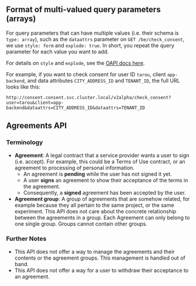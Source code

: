 ## Format of multi-valued query parameters (arrays)

For query parameters that can have multiple values (i.e. their schema is 
`type: array`), such as the `dataattrs` parameter on `GET /be/check_consent`, we
use `style: form` and `explode: true`. In short, you repeat the query parameter
for each value you want to add.  

For details on `style` and `explode`, see the
[OAPI docs here](https://swagger.io/specification/v3/#style-examples).

For example, if you want to check consent for user ID `tarou`, client 
`app-backend`, and data attributes `CITY_ADDRESS_ID` and `TENANT_ID`, the full
URL looks like this:

```
http://consent.consent.svc.cluster.local/v2alpha/check_consent?user=tarou&client=app-backend&dataattrs=CITY_ADDRESS_ID&dataattrs=TENANT_ID
```

## Agreements API

### Terminology
- **Agreement**: A legal contract that a service provider wants a user to sign (i.e. accept).
    For example, this could be a Terms of Use contract, or an agreement to processing of personal information.
  - An agreement is **pending** while the user has not signed it yet.
  - A user **signs** an agreement to show their acceptance of the terms in the agreement.
  - Consequently, a **signed** agreement has been accepted by the user.
- **Agreement group**: A group of agreements that are somehow related, for example because they all pertain to
    the same project, or the same experiment. This API does not care about the concrete relationship between
    the agreements in a group. Each Agreement can only belong to one single group. Groups cannot contain other groups.

### Further Notes
- This API does not offer a way to manage the agreements and their contents or the agreement groups. This
  management is handled out of band.
- This API does not offer a way for a user to withdraw their acceptance to an agreement.
